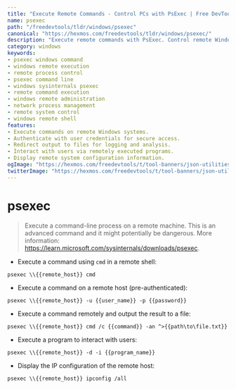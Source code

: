 ```yaml
---
title: "Execute Remote Commands - Control PCs with PsExec | Free DevTools"
name: psexec
path: "/freedevtools/tldr/windows/psexec"
canonical: "https://hexmos.com/freedevtools/tldr/windows/psexec/"
description: "Execute remote commands with PsExec. Control remote Windows PCs, manage processes, and access network resources securely. Free online tool, no registration required."
category: windows
keywords:
- psexec windows command
- windows remote execution
- remote process control
- psexec command line
- windows sysinternals psexec
- remote command execution
- windows remote administration
- network process management
- remote system control
- windows remote shell
features:
- Execute commands on remote Windows systems.
- Authenticate with user credentials for secure access.
- Redirect output to files for logging and analysis.
- Interact with users via remotely executed programs.
- Display remote system configuration information.
ogImage: "https://hexmos.com/freedevtools/t/tool-banners/json-utilities-banner.png"
twitterImage: "https://hexmos.com/freedevtools/t/tool-banners/json-utilities-banner.png"
---
```


# psexec

> Execute a command-line process on a remote machine.
> This is an advanced command and it might potentially be dangerous.
> More information: <https://learn.microsoft.com/sysinternals/downloads/psexec>.

- Execute a command using `cmd` in a remote shell:

`psexec \\{{remote_host}} cmd`

- Execute a command on a remote host (pre-authenticated):

`psexec \\{{remote_host}} -u {{user_name}} -p {{password}}`

- Execute a command remotely and output the result to a file:

`psexec \\{{remote_host}} cmd /c {{command}} -an ^>{{path\to\file.txt}}`

- Execute a program to interact with users:

`psexec \\{{remote_host}} -d -i {{program_name}}`

- Display the IP configuration of the remote host:

`psexec \\{{remote_host}} ipconfig /all`
